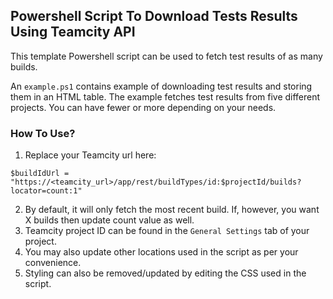 ## Powershell Script To Download Tests Results Using Teamcity API

This template Powershell script can be used to fetch test results of as many builds. 

An `example.ps1` contains example of downloading test results and storing them in an HTML table. The example fetches test results from five different projects. You can have fewer or more depending on your needs.

### How To Use?

1) Replace your Teamcity url here:

```
$buildIdUrl = "https://<teamcity_url>/app/rest/buildTypes/id:$projectId/builds?locator=count:1"
```

2) By default, it will only fetch the most recent build. If, however, you want X builds then update count value as well.
3) Teamcity project ID can be found in the `General Settings` tab of your project.
4) You may also update other locations used in the script as per your convenience.
5) Styling can also be removed/updated by editing the CSS used in the script.
